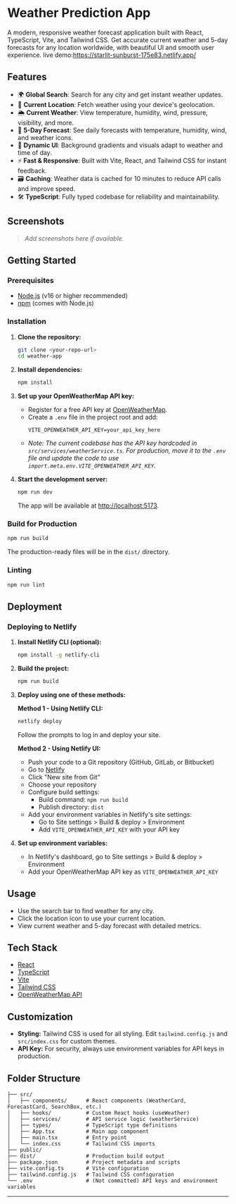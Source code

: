 # Weather Prediction App

A modern, responsive weather forecast application built with React, TypeScript, Vite, and Tailwind CSS. Get accurate current weather and 5-day forecasts for any location worldwide, with beautiful UI and smooth user experience.
live demo:https://starlit-sunburst-175e83.netlify.app/
## Features

- 🌍 **Global Search**: Search for any city and get instant weather updates.
- 📍 **Current Location**: Fetch weather using your device's geolocation.
- 🌦️ **Current Weather**: View temperature, humidity, wind, pressure, visibility, and more.
- 📅 **5-Day Forecast**: See daily forecasts with temperature, humidity, wind, and weather icons.
- 🎨 **Dynamic UI**: Background gradients and visuals adapt to weather and time of day.
- ⚡ **Fast & Responsive**: Built with Vite, React, and Tailwind CSS for instant feedback.
- 🗃️ **Caching**: Weather data is cached for 10 minutes to reduce API calls and improve speed.
- 🛠️ **TypeScript**: Fully typed codebase for reliability and maintainability.

## Screenshots

> _Add screenshots here if available._

## Getting Started

### Prerequisites
- [Node.js](https://nodejs.org/) (v16 or higher recommended)
- [npm](https://www.npmjs.com/) (comes with Node.js)

### Installation

1. **Clone the repository:**
   ```bash
   git clone <your-repo-url>
   cd weather-app
   ```

2. **Install dependencies:**
   ```bash
   npm install
   ```

3. **Set up your OpenWeatherMap API key:**
   - Register for a free API key at [OpenWeatherMap](https://openweathermap.org/api).
   - Create a `.env` file in the project root and add:
     ```env
     VITE_OPENWEATHER_API_KEY=your_api_key_here
     ```
   - _Note: The current codebase has the API key hardcoded in `src/services/weatherService.ts`. For production, move it to the `.env` file and update the code to use `import.meta.env.VITE_OPENWEATHER_API_KEY`._

4. **Start the development server:**
   ```bash
   npm run dev
   ```
   The app will be available at [http://localhost:5173](http://localhost:5173).

### Build for Production

```bash
npm run build
```
The production-ready files will be in the `dist/` directory.

### Linting

```bash
npm run lint
```

## Deployment

### Deploying to Netlify

1. **Install Netlify CLI (optional):**
   ```bash
   npm install -g netlify-cli
   ```

2. **Build the project:**
   ```bash
   npm run build
   ```

3. **Deploy using one of these methods:**

   **Method 1 - Using Netlify CLI:**
   ```bash
   netlify deploy
   ```
   Follow the prompts to log in and deploy your site.

   **Method 2 - Using Netlify UI:**
   - Push your code to a Git repository (GitHub, GitLab, or Bitbucket)
   - Go to [Netlify](https://app.netlify.com/)
   - Click "New site from Git"
   - Choose your repository
   - Configure build settings:
     - Build command: `npm run build`
     - Publish directory: `dist`
   - Add your environment variables in Netlify's site settings:
     - Go to Site settings > Build & deploy > Environment
     - Add `VITE_OPENWEATHER_API_KEY` with your API key

4. **Set up environment variables:**
   - In Netlify's dashboard, go to Site settings > Build & deploy > Environment
   - Add your OpenWeatherMap API key as `VITE_OPENWEATHER_API_KEY`

## Usage

- Use the search bar to find weather for any city.
- Click the location icon to use your current location.
- View current weather and 5-day forecast with detailed metrics.

## Tech Stack

- [React](https://react.dev/)
- [TypeScript](https://www.typescriptlang.org/)
- [Vite](https://vitejs.dev/)
- [Tailwind CSS](https://tailwindcss.com/)
- [OpenWeatherMap API](https://openweathermap.org/api)

## Customization

- **Styling:** Tailwind CSS is used for all styling. Edit `tailwind.config.js` and `src/index.css` for custom themes.
- **API Key:** For security, always use environment variables for API keys in production.

## Folder Structure

```
├── src/
│   ├── components/      # React components (WeatherCard, ForecastCard, SearchBox, etc.)
│   ├── hooks/           # Custom React hooks (useWeather)
│   ├── services/        # API service logic (weatherService)
│   ├── types/           # TypeScript type definitions
│   ├── App.tsx          # Main app component
│   ├── main.tsx         # Entry point
│   └── index.css        # Tailwind CSS imports
├── public/
├── dist/                # Production build output
├── package.json         # Project metadata and scripts
├── vite.config.ts       # Vite configuration
├── tailwind.config.js   # Tailwind CSS configuration
└── .env                 # (Not committed) API keys and environment variables
```

---
